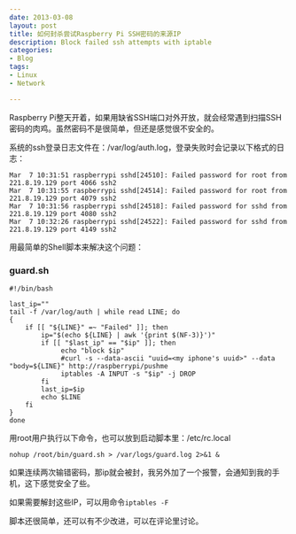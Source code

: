 ```yaml
---
date: 2013-03-08
layout: post
title: 如何封杀尝试Raspberry Pi SSH密码的来源IP
description: Block failed ssh attempts with iptable
categories:
- Blog
tags:
- Linux
- Network

---
```


Raspberry Pi整天开着，如果用缺省SSH端口对外开放，就会经常遇到扫描SSH密码的肉鸡。虽然密码不是很简单，但还是感觉很不安全的。

系统的ssh登录日志文件在：/var/log/auth.log，登录失败时会记录以下格式的日志：

    Mar  7 10:31:51 raspberrypi sshd[24510]: Failed password for root from 221.8.19.129 port 4066 ssh2
    Mar  7 10:31:55 raspberrypi sshd[24514]: Failed password for root from 221.8.19.129 port 4079 ssh2
    Mar  7 10:31:56 raspberrypi sshd[24518]: Failed password for sshd from 221.8.19.129 port 4080 ssh2
    Mar  7 10:32:26 raspberrypi sshd[24522]: Failed password for sshd from 221.8.19.129 port 4149 ssh2


用最简单的Shell脚本来解决这个问题：

### guard.sh

    #!/bin/bash
    
    last_ip=""
    tail -f /var/log/auth | while read LINE; do
    {
        if [[ "${LINE}" =~ "Failed" ]]; then            
            ip="$(echo ${LINE} | awk '{print $(NF-3)}')"
            if [[ "$last_ip" == "$ip" ]]; then
                 echo "block $ip"
                 #curl -s --data-ascii "uuid=<my iphone's uuid>" --data "body=${LINE}" http://raspberrypi/pushme                 
                 iptables -A INPUT -s "$ip" -j DROP
            fi
            last_ip=$ip
            echo $LINE
        fi
    }
    done
        
用root用户执行以下命令，也可以放到启动脚本里：/etc/rc.local

    nohup /root/bin/guard.sh > /var/logs/guard.log 2>&1 &

如果连续两次输错密码，那ip就会被封，我另外加了一个报警，会通知到我的手机，这下感觉安全了些。

如果需要解封这些IP，可以用命令```iptables -F```

脚本还很简单，还可以有不少改进，可以在评论里讨论。